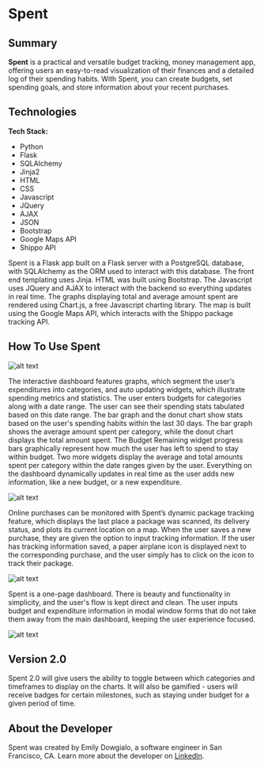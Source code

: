 # Spent

## Summary

**Spent** is a practical and versatile budget tracking, money management app, offering users an easy-to-read visualization of their finances and a detailed log of their spending habits. With Spent, you can create budgets, set spending goals, and store information about your recent purchases.


## Technologies

**Tech Stack:**

- Python
- Flask
- SQLAlchemy
- Jinja2
- HTML
- CSS
- Javascript
- JQuery
- AJAX
- JSON
- Bootstrap
- Google Maps API
- Shippo API

Spent is a Flask app built on a Flask server with a PostgreSQL database, with SQLAlchemy as the ORM used to interact with this database. The front end templating uses Jinja. HTML was built using Bootstrap. The Javascript uses JQuery and AJAX to interact with the backend so everything updates in real time. The graphs displaying total and average amount spent are rendered using Chart.js, a free Javascript charting library. The map is built using the Google Maps API, which interacts with the Shippo package tracking API.


## How To Use Spent

![alt text](https://github.com/emilydowgialo/Spent/blob/master/static/spent-login-screenshot.png "Spent Login")


The interactive dashboard features graphs, which segment the user’s expenditures into categories, and auto updating widgets, which illustrate spending metrics and statistics. The user enters budgets for categories along with a date range. The user can see their spending stats tabulated based on this date range. The bar graph and the donut chart show stats based on the user's spending habits within the last 30 days. The bar graph shows the average amount spent per category, while the donut chart displays the total amount spent. The Budget Remaining widget progress bars graphically represent how much the user has left to spend to stay within budget. Two more widgets display the average and total amounts spent per category within the date ranges given by the user. Everything on the dashboard dynamically updates in real time as the user adds new information, like a new budget, or a new expenditure.


![alt text](https://github.com/emilydowgialo/Spent/blob/master/static/spent-dashboard-screenshot.png "Spent Login")


Online purchases can be monitored with Spent’s dynamic package tracking feature, which displays the last place a package was scanned, its delivery status, and plots its current location on a map. When the user saves a new purchase, they are given the option to input tracking information. If the user has tracking information saved, a paper airplane icon is displayed next to the corresponding purchase, and the user simply has to click on the icon to track their package.


![alt text](https://github.com/emilydowgialo/Spent/blob/master/static/spent-map-screenshot.png "Spent Login")


Spent is a one-page dashboard. There is beauty and functionality in simplicity, and the user's flow is kept direct and clean. The user inputs budget and expenditure information in modal window forms that do not take them away from the main dashboard, keeping the user experience focused.


![alt text](https://github.com/emilydowgialo/Spent/blob/master/static/spent-modal-screenshot.png "Spent Login")


## Version 2.0

Spent 2.0 will give users the ability to toggle between which categories and timeframes to display on the charts. It will also be gamified - users will receive badges for certain milestones, such as staying under budget for a given period of time.


## About the Developer

Spent was created by Emily Dowgialo, a software engineer in San Francisco, CA. Learn more about the developer on [LinkedIn](https://www.linkedin.com/in/emilydowgialo).
